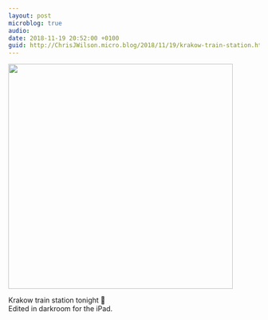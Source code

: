 ```yaml
---
layout: post
microblog: true
audio: 
date: 2018-11-19 20:52:00 +0100
guid: http://ChrisJWilson.micro.blog/2018/11/19/krakow-train-station.html
---
```

<a href="http://chrisjwilson.me/uploads/2018/e7f5c1710b.jpg"><img src="http://chrisjwilson.me/uploads/2018/e7f5c1710b.jpg" width="450" height="600" style="height: auto;" class="sunlit_image" /></a>

Krakow train station tonight 📸<br />Edited in darkroom for the iPad. 


